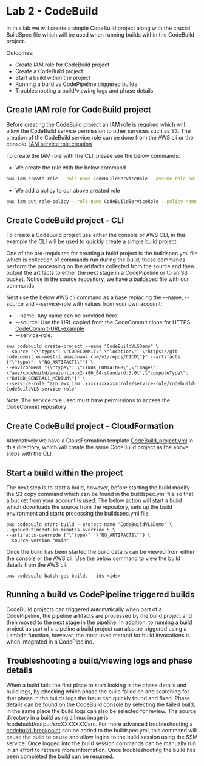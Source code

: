 # Lab 2 - CodeBuild

In this lab we will create a simple CodeBuild project along with the crucial BuildSpec file which will be used when running builds within the CodeBuild project. 

Outcomes:
* Create IAM role for CodeBuild project
* Create a CodeBuild project
* Start a build within the project 
* Running a build vs CodePipeline triggered builds
* Troubleshooting a build/viewing logs and phase details

## Create IAM role for CodeBuild project
Before creating the CodeBuild project an IAM role is required which will allow the CodeBuild service permission to other services such as S3. The creation of the CodeBuild service role can be done from the AWS cli or the console. [IAM service role creation](https://docs.aws.amazon.com/codebuild/latest/userguide/setting-up.html#setting-up-service-role) 

To create the IAM role with the CLI, please see the below commands:

- We create the role with the below command

```bash
aws iam create-role --role-name CodeBuildServiceRole --assume-role-policy-document file://create-role.json
```

- We add a policy to our above created role

```bash
aws iam put-role-policy --role-name CodeBuildServiceRole --policy-name CodeBuildServiceRolePolicy --policy-document file://put-role-policy.json
```


## Create CodeBuild project - CLI

To create a CodeBuild project use either the console or AWS CLI, in this example the CLI will be used to quickly create a simple build project.

One of the pre-requisites for creating a build project is the buildspec.yml file which is collection of commands run during the build, these commands perform the processing on the artifacts collected from the source and then output the artifacts to either the next stage in a CodePipeline or to an S3 bucket. Notice in the source repository, we have a buildspec file with our commands.

Next use the below AWS cli command as a base replacing the --name, --source and --service-role with values from your own account:
* --name: Any name can be provided here
* --source: Use the URL copied from the CodeCommit clone for HTTPS [CodeCommit-URL-example](https://docs.aws.amazon.com/codecommit/latest/userguide/how-to-connect.html#how-to-connect-http)
* --service-role: 

```
aws codebuild create-project --name "CodeBuildVLSDemo" \
--source "{\"type\": \"CODECOMMIT\",\"location\": \"https://git-codecommit.eu-west-1.amazonaws.com/v1/repos/CICD\"}" --artifacts {"\"type\": \"NO_ARTIFACTS\""} \
--environment "{\"type\": \"LINUX_CONTAINER\",\"image\": \"aws/codebuild/amazonlinux2-x86_64-standard:3.0\",\"computeType\": \"BUILD_GENERAL1_MEDIUM\"}" \
--service-role "arn:aws:iam::xxxxxxxxxxxx:role/service-role/codebuild-CodeBuildVLS-service-role"
```
Note: The service role used must have permissions to access the CodeCommit repository

## Create CodeBuild project - CloudFormation

Alternatively we have a CloudFormation template [CodeBuild_project.yml](./CodeBuild_project.yml) in this directory, which will create the same CodeBuild project as the above steps with the CLI.

## Start a build within the project
The next step is to start a build, however, before starting the build modify the S3 copy command which can be found in the buildspec.yml file so that a bucket from your account is used. 
The below action will start a build which downloads the source from the repository, sets up the build environment and starts processing the buildspec.yml file.  

```
aws codebuild start-build --project-name "CodeBuildVLSDemo" \
--queued-timeout-in-minutes-override 5 \
--artifacts-override {"\"type\": \"NO_ARTIFACTS\""} \
--source-version "main"
```

Once the build has been started the build details can be viewed from either the console or the AWS cli. 
Use the below command to view the build details from the AWS cli.

```
aws codebuild batch-get-builds --ids <ids>
```

## Running a build vs CodePipeline triggered builds
CodeBuild projects can triggered automatically when part of a CodePipeline, the pipeline artifacts are processed by the build project and then moved to the next stage in the pipeline. In addition, to running a build project as part of a pipeline a build project can also be triggered using a Lambda function, however, the most used method for build invocations is when integrated in a CodePipeline. 

## Troubleshooting a build/viewing logs and phase details
When a build fails the first place to start looking is the phase details and build logs, by checking which phase the build failed on and searching for that phase in the builds logs the issue can quickly found and fixed. Phase details can be found on the CodeBuild console by selecting the failed build, in the same place the build logs can also be selected for review. The source directory in a build using a linux image is /codebuild/output/srcXXXXXXX/src. For more advanced troubleshooting a [codebuild-breakpoint](https://docs.aws.amazon.com/codebuild/latest/userguide/session-manager.html) can be added to the buildspec.yml, this command will cause the build to pause and allow logins to the build session using the SSM service. Once logged into the build session commands can be manually run in an effort to retrieve more information. Once troubleshooting the build has been completed the build can be resumed. 